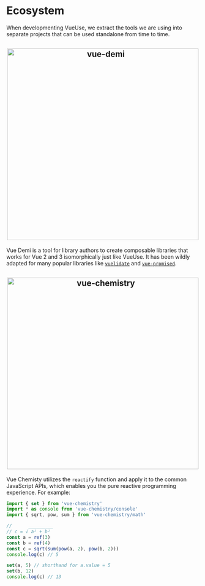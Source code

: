 # Ecosystem

When developmenting VueUse, we extract the tools we are using into separate projects that can be used standalone from time to time.

<h2 align="center">
<a href="https://github.com/vueuse/vue-demi" target="_blank">
<img src="https://github.com/vueuse/vue-demi/raw/master/assets/banner.png" alt="vue-demi" width="500"/>
</a>
</h2>

Vue Demi is a tool for library authors to create composable libraries that works for Vue 2 and 3 isomorphically just like VueUse. It has been wildly adapted for many popular libraries like [`vuelidate`](https://github.com/vuelidate/vuelidate) and [`vue-promised`](https://github.com/posva/vue-promised).

<h2 align="center">
<a href="https://github.com/vueuse/vue-chemistry" target="_blank">
<img src="https://github.com/vueuse/vue-chemistry/raw/main/res/hero.png" alt="vue-chemistry" width="500"/>
</a>
</h2>

Vue Chemisty utilizes the `reactify` function and apply it to the common JavaScript APIs, which enables you the pure reactive programming experience. For example:

```js
import { set } from 'vue-chemistry'
import * as console from 'vue-chemistry/console'
import { sqrt, pow, sum } from 'vue-chemistry/math'

//      _________
// c = √ a² + b²
const a = ref(3)
const b = ref(4)
const c = sqrt(sum(pow(a, 2), pow(b, 2)))
console.log(c) // 5

set(a, 5) // shorthand for a.value = 5
set(b, 12)
console.log(c) // 13
```
